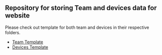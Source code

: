 ## Repository for storing Team and devices data for website

Please check out template for both team and devices in their respective folders.

-  [Team Template]("https://github.com/GenesisOS/Website-Data/tree/main/team/readme.md")
-  [Devices Template]("https://github.com/GenesisOS/Website-Data/tree/main/devices/readme.md")
